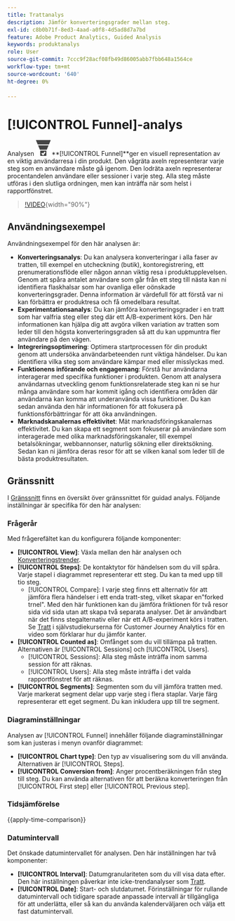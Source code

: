 ```yaml
---
title: Trattanalys
description: Jämför konverteringsgrader mellan steg.
exl-id: c8b0b71f-8ed3-4aad-a0f8-4d5ad8d7a7bd
feature: Adobe Product Analytics, Guided Analysis
keywords: produktanalys
role: User
source-git-commit: 7ccc9f28acf08fb49d86005abb7fbb648a1564ce
workflow-type: tm+mt
source-wordcount: '640'
ht-degree: 0%

---
```


# [!UICONTROL Funnel]-analys

Analysen ![ConversionTrnel ](/help/assets/icons/ConversionFunnel.svg)**[!UICONTROL Funnel]**ger en visuell representation av en viktig användarresa i din produkt. Den vågräta axeln representerar varje steg som en användare måste gå igenom. Den lodräta axeln representerar procentandelen användare eller sessioner i varje steg. Alla steg måste utföras i den slutliga ordningen, men kan inträffa när som helst i rapportfönstret.

>[!VIDEO](https://video.tv.adobe.com/v/3421663/?learn=on){width="90%"}

## Användningsexempel

Användningsexempel för den här analysen är:

* **Konverteringsanalys**: Du kan analysera konverteringar i alla faser av tratten, till exempel en utcheckning (butik), kontoregistrering, ett prenumerationsflöde eller någon annan viktig resa i produktupplevelsen. Genom att spåra antalet användare som går från ett steg till nästa kan ni identifiera flaskhalsar som har ovanliga eller oönskade konverteringsgrader. Denna information är värdefull för att förstå var ni kan förbättra er produktresa och få omedelbara resultat.
* **Experimentationsanalys**: Du kan jämföra konverteringsgrader i en tratt som har valfria steg eller steg där ett A/B-experiment körs. Den här informationen kan hjälpa dig att avgöra vilken variation av tratten som leder till den högsta konverteringsgraden så att du kan uppmuntra fler användare på den vägen.
* **Integreringsoptimering**: Optimera startprocessen för din produkt genom att undersöka användarbeteenden runt viktiga händelser. Du kan identifiera vilka steg som användare kämpar med eller misslyckas med.
* **Funktionens införande och engagemang**: Förstå hur användarna interagerar med specifika funktioner i produkten. Genom att analysera användarnas utveckling genom funktionsrelaterade steg kan ni se hur många användare som har kommit igång och identifiera områden där användarna kan komma att underanvända vissa funktioner. Du kan sedan använda den här informationen för att fokusera på funktionsförbättringar för att öka användningen.
* **Marknadskanalernas effektivitet**: Mät marknadsföringskanalernas effektivitet. Du kan skapa ett segment som fokuserar på användare som interagerade med olika marknadsföringskanaler, till exempel betalsökningar, webbannonser, naturlig sökning eller direktsökning. Sedan kan ni jämföra deras resor för att se vilken kanal som leder till de bästa produktresultaten.

## Gränssnitt

I [Gränssnitt](../overview.md#interface) finns en översikt över gränssnittet för guidad analys. Följande inställningar är specifika för den här analysen:

### Frågerår

Med frågerefältet kan du konfigurera följande komponenter:

* **[!UICONTROL View]**: Växla mellan den här analysen och [Konverteringstrender](conversion-trends.md).
* **[!UICONTROL Steps]**: De kontaktytor för händelsen som du vill spåra. Varje stapel i diagrammet representerar ett steg. Du kan ta med upp till tio steg.
   * [!UICONTROL Compare]: I varje steg finns ett alternativ för att jämföra flera händelser i ett enda tratt-steg, vilket skapar en&quot;forked trnel&quot;. Med den här funktionen kan du jämföra friktionen för två resor sida vid sida utan att skapa två separata analyser. Det är användbart när det finns stegalternativ eller när ett A/B-experiment körs i tratten. Se [Tratt](https://experienceleague.adobe.com/en/docs/customer-journey-analytics-learn/tutorials/guided-analysis/funnel) i självstudiekurserna för Customer Journey Analytics för en video som förklarar hur du jämför kanter.
* **[!UICONTROL Counted as]**: Omfånget som du vill tillämpa på tratten. Alternativen är [!UICONTROL Sessions] och [!UICONTROL Users].
   * [!UICONTROL Sessions]: Alla steg måste inträffa inom samma session för att räknas.
   * [!UICONTROL Users]: Alla steg måste inträffa i det valda rapportfönstret för att räknas.
* **[!UICONTROL Segments]**: Segmenten som du vill jämföra tratten med. Varje markerat segment delar upp varje steg i flera staplar. Varje färg representerar ett eget segment. Du kan inkludera upp till tre segment.

### Diagraminställningar

Analysen av [!UICONTROL Funnel] innehåller följande diagraminställningar som kan justeras i menyn ovanför diagrammet:

* **[!UICONTROL Chart type]**: Den typ av visualisering som du vill använda. Alternativen är [!UICONTROL Steps].
* **[!UICONTROL Conversion from]**: Anger procentberäkningen från steg till steg. Du kan använda alternativen för att beräkna konverteringen från [!UICONTROL First step] eller [!UICONTROL Previous step].

### Tidsjämförelse

{{apply-time-comparison}}



### Datumintervall

Det önskade datumintervallet för analysen. Den här inställningen har två komponenter:

* **[!UICONTROL Interval]**: Datumgranulariteten som du vill visa data efter. Den här inställningen påverkar inte icke-trendanalyser som [Tratt](funnel.md).
* **[!UICONTROL Date]**: Start- och slutdatumet. Förinställningar för rullande datumintervall och tidigare sparade anpassade intervall är tillgängliga för att underlätta, eller så kan du använda kalenderväljaren och välja ett fast datumintervall.

<!--
## Example

See below for an example of the analysis.

![Funnel time compare](../assets/funnel-compare.png)

-->
